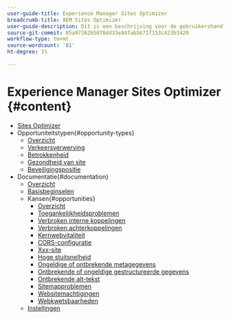 ```yaml
---
user-guide-title: Experience Manager Sites Optimizer
breadcrumb-title: AEM Sites Optimizer
user-guide-description: Dit is een beschrijving voor de gebruikershandleiding die op de landingspagina wordt weergegeven.
source-git-commit: 85a97362b5078dd33e84fab5671f153c423b3420
workflow-type: tm+mt
source-wordcount: '81'
ht-degree: 1%

---
```



# Experience Manager Sites Optimizer {#content}

+ [Sites Optimizer](/help/home.md)
+ Opportuniteitstypen{#opportunity-types}
   + [Overzicht](/help/opportunity-types/overview.md)
   + [Verkeersverwerving](/help/opportunity-types/traffic-acquisition.md)
   + [Betrokkenheid](/help/opportunity-types/engagement.md)
   + [Gezondheid van site](/help/opportunity-types/site-health.md)
   + [Beveiligingspositie](/help/opportunity-types/security-posture.md)
+ Documentatie{#documentation}
   + [Overzicht](/help/documentation/overview.md)
   + [Basisbeginselen](/help/documentation/basics.md)
   + Kansen{#opportunities}
      + [Overzicht](/help/documentation/opportunities/overview.md)
      + [Toegankelijkheidsproblemen](/help/documentation/opportunities/accessibility-issues.md)
      + [Verbroken interne koppelingen](/help/documentation/opportunities/broken-internal-links.md)
      + [Verbroken achterkoppelingen](/help/documentation/opportunities/broken-backlinks.md)
      + [Kernwebvitaliteit](/help/documentation/opportunities/core-web-vitals.md)
      + [CORS-configuratie](/help/documentation/opportunities/cors-configuration.md)
      + [Xxx-site](/help/documentation/opportunities/cross-site-scripting.md)
      + [Hoge stuitsnelheid](/help/documentation/opportunities/high-bounce-rate.md)
      + [Ongeldige of ontbrekende metagegevens](/help/documentation/opportunities/invalid-or-missing-metadata.md)
      + [Ontbrekende of ongeldige gestructureerde gegevens](/help/documentation/opportunities/missing-invalid-structured-data.md)
      + [Ontbrekende alt-tekst](/help/documentation/opportunities/missing-alt-text.md)
      + [Sitemapproblemen](/help/documentation/opportunities/sitemap-issues.md)
      + [Websitemachtigingen](/help/documentation/opportunities/website-permissions.md)
      + [Webkwetsbaarheden](/help/documentation/opportunities/website-vulnerabilities.md)
   + [Instellingen](/help/documentation/settings.md)
